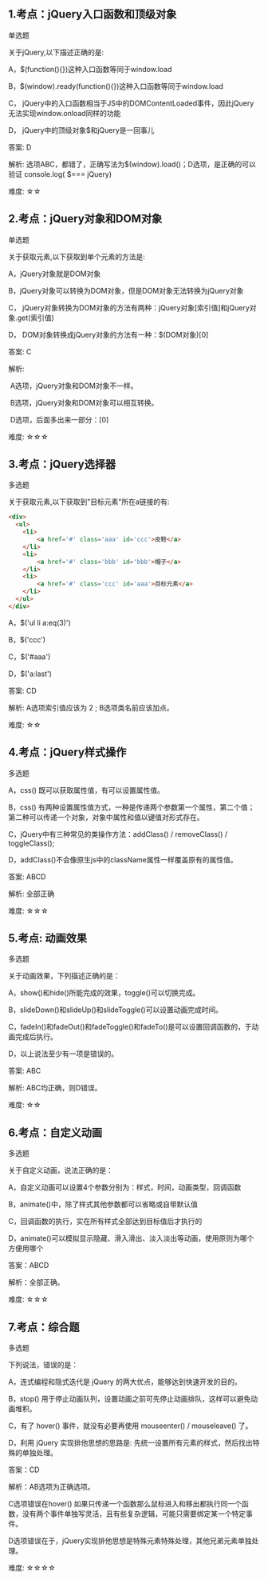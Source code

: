 ## 1.考点：jQuery入口函数和顶级对象

单选题

关于jQuery,以下描述正确的是:

A，$(function(){})这种入口函数等同于window.load

B，$(window).ready(function(){})这种入口函数等同于window.load

C， jQuery中的入口函数相当于JS中的DOMContentLoaded事件，因此jQuery无法实现window.onload同样的功能

D， jQuery中的顶级对象$和jQuery是一回事儿

答案: D

解析: 选项ABC，都错了，正确写法为\$(window).load()；D选项，是正确的可以验证 console.log( \$=== jQuery)

难度: ☆☆ 

 







## 2.考点：jQuery对象和DOM对象

单选题

关于获取元素,以下获取到单个元素的方法是:

A，jQuery对象就是DOM对象

B，jQuery对象可以转换为DOM对象，但是DOM对象无法转换为jQuery对象

C， jQuery对象转换为DOM对象的方法有两种：jQuery对象[索引值]和jQuery对象.get(索引值)

D， DOM对象转换成jQuery对象的方法有一种：$(DOM对象)[0]

答案: C

解析: 

​	A选项，jQuery对象和DOM对象不一样。

​	B选项，jQuery对象和DOM对象可以相互转换。

​	D选项，后面多出来一部分：[0]

难度: ☆☆☆





## 3.考点：jQuery选择器

多选题

关于获取元素,以下获取到"目标元素"所在a链接的有:

```html
<div>
  <ul>
    <li>
    	<a href='#' class='aaa' id='ccc'>皮鞋</a>
    </li>
    <li>
    	<a href='#' class='bbb' id='bbb'>帽子</a>
    </li>
    <li>
    	<a href='#' class='ccc' id='aaa'>目标元素</a>
    </li>
  </ul>
</div>
```



A，$('ul li a:eq(3)')

B，$('ccc')

C，$('#aaa')

D，$('a:last')

答案: CD

解析: A选项索引值应该为 2 ;    B选项类名前应该加点。

难度: ☆☆

 





## 4.考点：jQuery样式操作

多选题



A，css() 既可以获取属性值，有可以设置属性值。

B，css() 有两种设置属性值方式，一种是传递两个参数第一个属性，第二个值；第二种可以传递一个对象，对象中属性和值以键值对形式存在。

C，jQuery中有三种常见的类操作方法：addClass() / removeClass() / toggleClass();

D，addClass()不会像原生js中的className属性一样覆盖原有的属性值。

答案: ABCD

解析: 全部正确

难度: ☆☆☆ 









## 5.考点: 动画效果

多选题

关于动画效果，下列描述正确的是：

A，show()和hide()所能完成的效果，toggle()可以切换完成。

B，slideDown()和slideUp()和slideToggle()可以设置动画完成时间。

C，fadeIn()和fadeOut()和fadeToggle()和fadeTo()是可以设置回调函数的，于动画完成后执行。

D，以上说法至少有一项是错误的。

答案: ABC

解析: ABC均正确，则D错误。

难度: ☆☆







## 6.考点：自定义动画

多选题

关于自定义动画，说法正确的是：

A，自定义动画可以设置4个参数分别为：样式，时间，动画类型，回调函数

B，animate()中，除了样式其他参数都可以省略或自带默认值 

C，回调函数的执行，实在所有样式全部达到目标值后才执行的

D，animate()可以模拟显示隐藏、滑入滑出、淡入淡出等动画，使用原则为哪个方便用哪个

答案：ABCD

解析：全部正确。

难度: ☆☆☆







## 7.考点：综合题

多选题

下列说法，错误的是：

A，连式编程和隐式迭代是 jQuery 的两大优点，能够达到快速开发的目的。

B，stop() 用于停止动画队列，设置动画之前可先停止动画排队，这样可以避免动画堆积。

C，有了 hover() 事件，就没有必要再使用 mouseenter() / mouseleave() 了。

D，利用 jQuery 实现排他思想的思路是: 先统一设置所有元素的样式，然后找出特殊的单独处理。

答案：CD

解析：AB选项为正确选项。

C选项错误在hover() 如果只传递一个函数那么鼠标进入和移出都执行同一个函数，没有两个事件单独写灵活，且有些复杂逻辑，可能只需要绑定某一个特定事件。

D选项错误在于，jQuery实现排他思想是特殊元素特殊处理，其他兄弟元素单独处理。

难度: ☆☆☆☆

